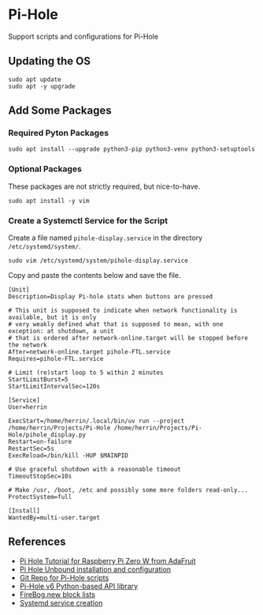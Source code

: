 # Pi-Hole
Support scripts and configurations for Pi-Hole


## Updating the OS

```
sudo apt update
sudo apt -y upgrade
```

## Add Some Packages

### Required Pyton Packages
```
sudo apt install --upgrade python3-pip python3-venv python3-setuptools
```

### Optional Packages
These packages are not strictly required, but nice-to-have.
```
sudo apt install -y vim
```

### Create a Systemctl Service for the Script

Create a file named `pihole-display.service` in the directory `/etc/systemd/system/`.
```
sudo vim /etc/systemd/system/pihole-display.service
```

Copy and paste the contents below and save the file.

```
[Unit]
Description=Display Pi-hole stats when buttons are pressed

# This unit is supposed to indicate when network functionality is available, but it is only
# very weakly defined what that is supposed to mean, with one exception: at shutdown, a unit
# that is ordered after network-online.target will be stopped before the network
After=network-online.target pihole-FTL.service
Requires=pihole-FTL.service

# Limit (re)start loop to 5 within 2 minutes
StartLimitBurst=5
StartLimitIntervalSec=120s

[Service]
User=herrin

ExecStart=/home/herrin/.local/bin/uv run --project /home/herrin/Projects/Pi-Hole /home/herrin/Projects/Pi-Hole/pihole_display.py
Restart=on-failure
RestartSec=5s
ExecReload=/bin/kill -HUP $MAINPID

# Use graceful shutdown with a reasonable timeout
TimeoutStopSec=10s

# Make /usr, /boot, /etc and possibly some more folders read-only...
ProtectSystem=full

[Install]
WantedBy=multi-user.target
```

## References

- [Pi Hole Tutorial for Raspberry Pi Zero W from AdaFruit](https://learn.adafruit.com/pi-hole-ad-blocker-with-pi-zero-w)
- [Pi Hole Unbound installation and configuration](https://docs.pi-hole.net/guides/dns/unbound/)
- [Git Repo for Pi-Hole scripts](https://github.com/adafruit/Adafruit_Learning_System_Guides/tree/main/Pi_Hole_Ad_Blocker)
- [Pi-Hole v6 Python-based API library](https://github.com/sbarbett/pihole6api)
- [FireBog.new block lists](https://firebog.net/)
- [Systemd service creation](https://learn.adafruit.com/running-programs-automatically-on-your-tiny-computer/systemd-writing-and-enabling-a-service)
